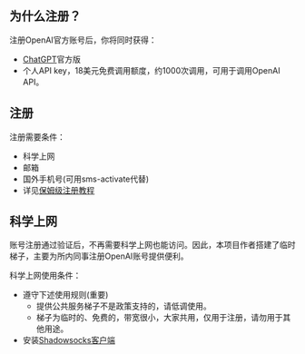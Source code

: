 
## 为什么注册？

注册OpenAI官方账号后，你将同时获得：
+ [ChatGPT](http://ai.com)官方版
+ 个人API key，18美元免费调用额度，约1000次调用，可用于调用OpenAI API。

## 注册
注册需要条件：
+ 科学上网
+ 邮箱
+ 国外手机号(可用sms-activate代替)
+ 详见[保姆级注册教程](https://www.51cto.com/article/745771.html)


## 科学上网

账号注册通过验证后，不再需要科学上网也能访问。因此，本项目作者搭建了临时梯子，主要为所内同事注册OpenAI账号提供便利。

科学上网使用条件：
+ 遵守下述使用规则(重要)
    - 提供公共服务梯子不是政策支持的，请低调使用。
    - 梯子为临时的、免费的，带宽很小，大家共用，仅用于注册，请勿用于其他用途。
+ 安装[Shadowsocks客户端](docs/ss_client.md)


